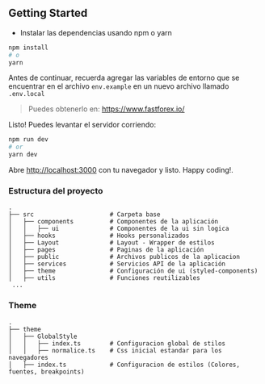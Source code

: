 ## Getting Started

- Instalar las dependencias usando npm o yarn

```bash
npm install
# o
yarn 
```

Antes de continuar, recuerda agregar las variables de entorno que se encuentrar en el archivo `env.example` en un nuevo archivo llamado `.env.local`
> Puedes obtenerlo en: https://www.fastforex.io/

Listo! Puedes levantar el servidor corriendo:

```bash
npm run dev
# or
yarn dev
```


Abre [http://localhost:3000](http://localhost:3000) con tu navegador y listo. Happy coding!.


### Estructura del proyecto
    .
    ├── src                     # Carpeta base
    │   ├── components          # Componentes de la aplicación
    │   │   ├── ui              # Componentes de la ui sin logica 
    │   ├── hooks               # Hooks personalizados
    │   ├── Layout              # Layout - Wrapper de estilos 
    │   ├── pages               # Paginas de la aplicación
    │   ├── public              # Archivos publicos de la aplicacion
    │   ├── services            # Servicios API de la aplicación
    │   ├── theme               # Configuración de ui (styled-components)
    │   ├── utils               # Funciones reutilizables 
     ...


### Theme
    .
    ├── theme                
    │   ├── GlobalStyle         
    │   │   ├── index.ts        # Configuracion global de stilos
    │   │   ├── normalice.ts    # Css inicial estandar para los navegadores
    │   ├── index.ts            # Configuracion de estilos (Colores, fuentes, breakpoints)

